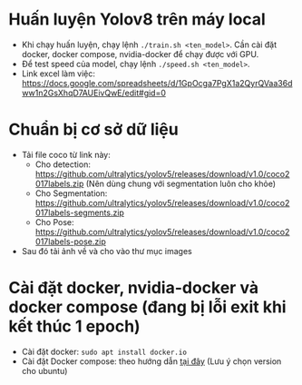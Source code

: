 <!---# Ultralytics YOLO 🚀, AGPL-3.0 license
# COCO 2017 dataset http://cocodataset.org by Microsoft
# Example usage: yolo train data=coco.yaml
# parent
# ├── ultralytics
# └── datasets
#     └── coco  ← downloads here (20.1 GB)-->
# Huấn luyện Yolov8 trên máy local

- Khi chạy huấn luyện, chạy lệnh ```./train.sh <ten_model>```. Cần cài đặt docker, docker compose, nvidia-docker để chạy được với GPU.
- Để test speed của model, chạy lệnh ```./speed.sh <ten_model>```.
- Link excel làm việc: https://docs.google.com/spreadsheets/d/1GpOcga7PgX1a2QyrQVaa36dww1n2GsXhqD7AUEivQwE/edit#gid=0

# Chuẩn bị cơ sở dữ liệu
- Tải file coco từ link này:
    - Cho detection: https://github.com/ultralytics/yolov5/releases/download/v1.0/coco2017labels.zip (Nên dùng chung với segmentation luôn cho khỏe)
    - Cho Segmentation: https://github.com/ultralytics/yolov5/releases/download/v1.0/coco2017labels-segments.zip
    - Cho Pose: https://github.com/ultralytics/yolov5/releases/download/v1.0/coco2017labels-pose.zip
- Sau đó tải ảnh về và cho vào thư mục images

# Cài đặt docker, nvidia-docker và docker compose (đang bị lỗi exit khi kết thúc 1 epoch)
- Cài đặt docker: ```sudo apt install docker.io```
- Cài đặt Docker compose: theo hướng dẫn [tại đây](https://www.digitalocean.com/community/tutorials/how-to-install-and-use-docker-compose-on-ubuntu-22-04) (Lưu ý chọn version cho ubuntu)